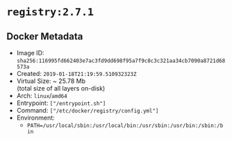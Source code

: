 # `registry:2.7.1`

## Docker Metadata

- Image ID: `sha256:116995fd662403e7ac3fd9dd698f95a7f9c8c3c321aa34cb7090a8721d68573a`
- Created: `2019-01-18T21:19:59.510932323Z`
- Virtual Size: ~ 25.78 Mb  
  (total size of all layers on-disk)
- Arch: `linux`/`amd64`
- Entrypoint: `["/entrypoint.sh"]`
- Command: `["/etc/docker/registry/config.yml"]`
- Environment:
  - `PATH=/usr/local/sbin:/usr/local/bin:/usr/sbin:/usr/bin:/sbin:/bin`
